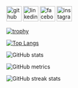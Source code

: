 
[<img src='https://cdn.jsdelivr.net/npm/simple-icons@3.0.1/icons/github.svg' alt='github' height='40'>](https://github.com/sanjidanahar)  [<img src='https://cdn.jsdelivr.net/npm/simple-icons@3.0.1/icons/linkedin.svg' alt='linkedin' height='40'>](https://www.linkedin.com/in/https://www.linkedin.com/in/sanjidanaharsathy//)  [<img src='https://cdn.jsdelivr.net/npm/simple-icons@3.0.1/icons/facebook.svg' alt='facebook' height='40'>](https://www.facebook.com/https://www.facebook.com/sanjidanaharsathy)  [<img src='https://cdn.jsdelivr.net/npm/simple-icons@3.0.1/icons/instagram.svg' alt='instagram' height='40'>](https://www.instagram.com/https://www.instagram.com/sanjidanahar_s//)  



[![trophy](https://github-profile-trophy.vercel.app/?username=sanjidanahar)](https://github.com/ryo-ma/github-profile-trophy)

[![Top Langs](https://github-readme-stats.vercel.app/api/top-langs/?username=sanjidanahar)](https://github.com/anuraghazra/github-readme-stats)

![GitHub stats](https://github-readme-stats.vercel.app/api?username=sanjidanahar&show_icons=true&count_private=true)  

![GitHub metrics](https://metrics.lecoq.io/sanjidanahar)  

![GitHub streak stats](https://streak-stats.demolab.com/?user=sanjidanahar)  

